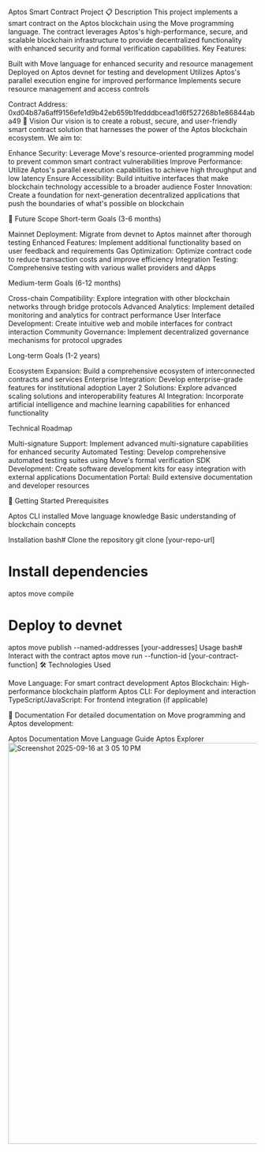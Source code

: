 Aptos Smart Contract Project
📋 Description
This project implements a smart contract on the Aptos blockchain using the Move programming language. The contract leverages Aptos's high-performance, secure, and scalable blockchain infrastructure to provide decentralized functionality with enhanced security and formal verification capabilities.
Key Features:

Built with Move language for enhanced security and resource management
Deployed on Aptos devnet for testing and development
Utilizes Aptos's parallel execution engine for improved performance
Implements secure resource management and access controls

Contract Address: 0xd04b87a6aff9156efe1d9b42eb659b1fedddbcead1d6f527268b1e86844aba49
🎯 Vision
Our vision is to create a robust, secure, and user-friendly smart contract solution that harnesses the power of the Aptos blockchain ecosystem. We aim to:

Enhance Security: Leverage Move's resource-oriented programming model to prevent common smart contract vulnerabilities
Improve Performance: Utilize Aptos's parallel execution capabilities to achieve high throughput and low latency
Ensure Accessibility: Build intuitive interfaces that make blockchain technology accessible to a broader audience
Foster Innovation: Create a foundation for next-generation decentralized applications that push the boundaries of what's possible on blockchain

🔮 Future Scope
Short-term Goals (3-6 months)

Mainnet Deployment: Migrate from devnet to Aptos mainnet after thorough testing
Enhanced Features: Implement additional functionality based on user feedback and requirements
Gas Optimization: Optimize contract code to reduce transaction costs and improve efficiency
Integration Testing: Comprehensive testing with various wallet providers and dApps

Medium-term Goals (6-12 months)

Cross-chain Compatibility: Explore integration with other blockchain networks through bridge protocols
Advanced Analytics: Implement detailed monitoring and analytics for contract performance
User Interface Development: Create intuitive web and mobile interfaces for contract interaction
Community Governance: Implement decentralized governance mechanisms for protocol upgrades

Long-term Goals (1-2 years)

Ecosystem Expansion: Build a comprehensive ecosystem of interconnected contracts and services
Enterprise Integration: Develop enterprise-grade features for institutional adoption
Layer 2 Solutions: Explore advanced scaling solutions and interoperability features
AI Integration: Incorporate artificial intelligence and machine learning capabilities for enhanced functionality

Technical Roadmap

Multi-signature Support: Implement advanced multi-signature capabilities for enhanced security
Automated Testing: Develop comprehensive automated testing suites using Move's formal verification
SDK Development: Create software development kits for easy integration with external applications
Documentation Portal: Build extensive documentation and developer resources

🚀 Getting Started
Prerequisites

Aptos CLI installed
Move language knowledge
Basic understanding of blockchain concepts

Installation
bash# Clone the repository
git clone [your-repo-url]

# Install dependencies
aptos move compile

# Deploy to devnet
aptos move publish --named-addresses [your-addresses]
Usage
bash# Interact with the contract
aptos move run --function-id [your-contract-function]
🛠️ Technologies Used

Move Language: For smart contract development
Aptos Blockchain: High-performance blockchain platform
Aptos CLI: For deployment and interaction
TypeScript/JavaScript: For frontend integration (if applicable)

📖 Documentation
For detailed documentation on Move programming and Aptos development:

Aptos Documentation
Move Language Guide
Aptos Explorer
<img width="1440" height="812" alt="Screenshot 2025-09-16 at 3 05 10 PM" src="https://github.com/user-attachments/assets/423ebaae-5bdb-4d8f-a655-aada2455a8f1" />
